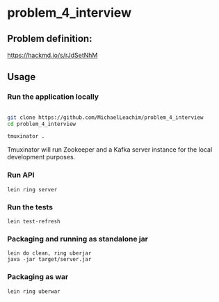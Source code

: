 # problem_4_interview

## Problem definition:

https://hackmd.io/s/rJdSetNhM

## Usage

### Run the application locally

```bash

git clone https://github.com/MichaelLeachim/problem_4_interview
cd problem_4_interview

tmuxinator . 

````

Tmuxinator will run Zookeeper and a Kafka server instance 
for the local development purposes. 


### Run API

`lein ring server`

### Run the tests

`lein test-refresh`

### Packaging and running as standalone jar

```
lein do clean, ring uberjar
java -jar target/server.jar

```

### Packaging as war

`lein ring uberwar`

